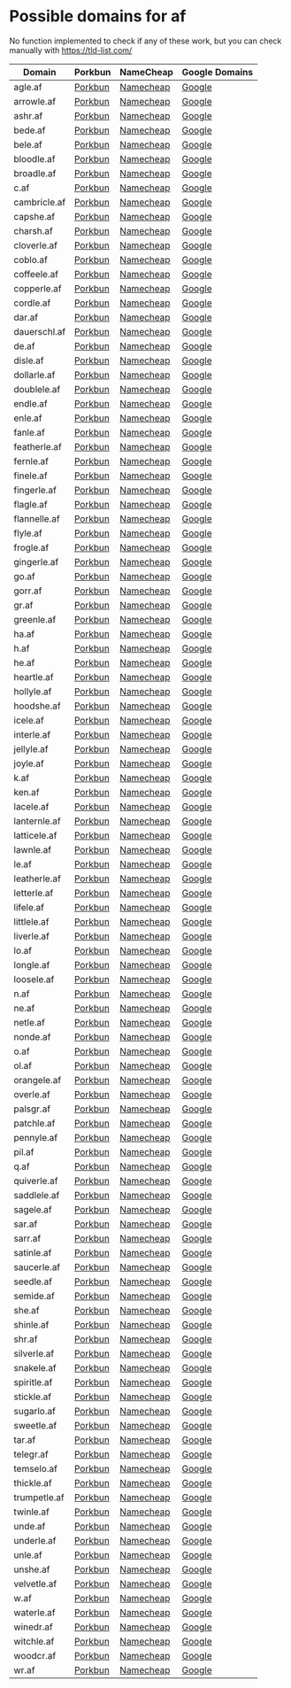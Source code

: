 # Possible domains for af

No function implemented to check if any of these work, but you can check manually with https://tld-list.com/

| Domain | Porkbun | NameCheap | Google Domains |
|---|---|---|---|
| agle.af | [Porkbun](https://porkbun.com/checkout/search?prb=e814663da1&tlds=&idnLanguage=&search=search&q=agle.af) | [Namecheap](https://www.namecheap.com/domains/registration/results/?domain=agle.af) | [Google](https://domains.google.com/registrar/search?searchTerm=agle.af) |
| arrowle.af | [Porkbun](https://porkbun.com/checkout/search?prb=e814663da1&tlds=&idnLanguage=&search=search&q=arrowle.af) | [Namecheap](https://www.namecheap.com/domains/registration/results/?domain=arrowle.af) | [Google](https://domains.google.com/registrar/search?searchTerm=arrowle.af) |
| ashr.af | [Porkbun](https://porkbun.com/checkout/search?prb=e814663da1&tlds=&idnLanguage=&search=search&q=ashr.af) | [Namecheap](https://www.namecheap.com/domains/registration/results/?domain=ashr.af) | [Google](https://domains.google.com/registrar/search?searchTerm=ashr.af) |
| bede.af | [Porkbun](https://porkbun.com/checkout/search?prb=e814663da1&tlds=&idnLanguage=&search=search&q=bede.af) | [Namecheap](https://www.namecheap.com/domains/registration/results/?domain=bede.af) | [Google](https://domains.google.com/registrar/search?searchTerm=bede.af) |
| bele.af | [Porkbun](https://porkbun.com/checkout/search?prb=e814663da1&tlds=&idnLanguage=&search=search&q=bele.af) | [Namecheap](https://www.namecheap.com/domains/registration/results/?domain=bele.af) | [Google](https://domains.google.com/registrar/search?searchTerm=bele.af) |
| bloodle.af | [Porkbun](https://porkbun.com/checkout/search?prb=e814663da1&tlds=&idnLanguage=&search=search&q=bloodle.af) | [Namecheap](https://www.namecheap.com/domains/registration/results/?domain=bloodle.af) | [Google](https://domains.google.com/registrar/search?searchTerm=bloodle.af) |
| broadle.af | [Porkbun](https://porkbun.com/checkout/search?prb=e814663da1&tlds=&idnLanguage=&search=search&q=broadle.af) | [Namecheap](https://www.namecheap.com/domains/registration/results/?domain=broadle.af) | [Google](https://domains.google.com/registrar/search?searchTerm=broadle.af) |
| c.af | [Porkbun](https://porkbun.com/checkout/search?prb=e814663da1&tlds=&idnLanguage=&search=search&q=c.af) | [Namecheap](https://www.namecheap.com/domains/registration/results/?domain=c.af) | [Google](https://domains.google.com/registrar/search?searchTerm=c.af) |
| cambricle.af | [Porkbun](https://porkbun.com/checkout/search?prb=e814663da1&tlds=&idnLanguage=&search=search&q=cambricle.af) | [Namecheap](https://www.namecheap.com/domains/registration/results/?domain=cambricle.af) | [Google](https://domains.google.com/registrar/search?searchTerm=cambricle.af) |
| capshe.af | [Porkbun](https://porkbun.com/checkout/search?prb=e814663da1&tlds=&idnLanguage=&search=search&q=capshe.af) | [Namecheap](https://www.namecheap.com/domains/registration/results/?domain=capshe.af) | [Google](https://domains.google.com/registrar/search?searchTerm=capshe.af) |
| charsh.af | [Porkbun](https://porkbun.com/checkout/search?prb=e814663da1&tlds=&idnLanguage=&search=search&q=charsh.af) | [Namecheap](https://www.namecheap.com/domains/registration/results/?domain=charsh.af) | [Google](https://domains.google.com/registrar/search?searchTerm=charsh.af) |
| cloverle.af | [Porkbun](https://porkbun.com/checkout/search?prb=e814663da1&tlds=&idnLanguage=&search=search&q=cloverle.af) | [Namecheap](https://www.namecheap.com/domains/registration/results/?domain=cloverle.af) | [Google](https://domains.google.com/registrar/search?searchTerm=cloverle.af) |
| coblo.af | [Porkbun](https://porkbun.com/checkout/search?prb=e814663da1&tlds=&idnLanguage=&search=search&q=coblo.af) | [Namecheap](https://www.namecheap.com/domains/registration/results/?domain=coblo.af) | [Google](https://domains.google.com/registrar/search?searchTerm=coblo.af) |
| coffeele.af | [Porkbun](https://porkbun.com/checkout/search?prb=e814663da1&tlds=&idnLanguage=&search=search&q=coffeele.af) | [Namecheap](https://www.namecheap.com/domains/registration/results/?domain=coffeele.af) | [Google](https://domains.google.com/registrar/search?searchTerm=coffeele.af) |
| copperle.af | [Porkbun](https://porkbun.com/checkout/search?prb=e814663da1&tlds=&idnLanguage=&search=search&q=copperle.af) | [Namecheap](https://www.namecheap.com/domains/registration/results/?domain=copperle.af) | [Google](https://domains.google.com/registrar/search?searchTerm=copperle.af) |
| cordle.af | [Porkbun](https://porkbun.com/checkout/search?prb=e814663da1&tlds=&idnLanguage=&search=search&q=cordle.af) | [Namecheap](https://www.namecheap.com/domains/registration/results/?domain=cordle.af) | [Google](https://domains.google.com/registrar/search?searchTerm=cordle.af) |
| dar.af | [Porkbun](https://porkbun.com/checkout/search?prb=e814663da1&tlds=&idnLanguage=&search=search&q=dar.af) | [Namecheap](https://www.namecheap.com/domains/registration/results/?domain=dar.af) | [Google](https://domains.google.com/registrar/search?searchTerm=dar.af) |
| dauerschl.af | [Porkbun](https://porkbun.com/checkout/search?prb=e814663da1&tlds=&idnLanguage=&search=search&q=dauerschl.af) | [Namecheap](https://www.namecheap.com/domains/registration/results/?domain=dauerschl.af) | [Google](https://domains.google.com/registrar/search?searchTerm=dauerschl.af) |
| de.af | [Porkbun](https://porkbun.com/checkout/search?prb=e814663da1&tlds=&idnLanguage=&search=search&q=de.af) | [Namecheap](https://www.namecheap.com/domains/registration/results/?domain=de.af) | [Google](https://domains.google.com/registrar/search?searchTerm=de.af) |
| disle.af | [Porkbun](https://porkbun.com/checkout/search?prb=e814663da1&tlds=&idnLanguage=&search=search&q=disle.af) | [Namecheap](https://www.namecheap.com/domains/registration/results/?domain=disle.af) | [Google](https://domains.google.com/registrar/search?searchTerm=disle.af) |
| dollarle.af | [Porkbun](https://porkbun.com/checkout/search?prb=e814663da1&tlds=&idnLanguage=&search=search&q=dollarle.af) | [Namecheap](https://www.namecheap.com/domains/registration/results/?domain=dollarle.af) | [Google](https://domains.google.com/registrar/search?searchTerm=dollarle.af) |
| doublele.af | [Porkbun](https://porkbun.com/checkout/search?prb=e814663da1&tlds=&idnLanguage=&search=search&q=doublele.af) | [Namecheap](https://www.namecheap.com/domains/registration/results/?domain=doublele.af) | [Google](https://domains.google.com/registrar/search?searchTerm=doublele.af) |
| endle.af | [Porkbun](https://porkbun.com/checkout/search?prb=e814663da1&tlds=&idnLanguage=&search=search&q=endle.af) | [Namecheap](https://www.namecheap.com/domains/registration/results/?domain=endle.af) | [Google](https://domains.google.com/registrar/search?searchTerm=endle.af) |
| enle.af | [Porkbun](https://porkbun.com/checkout/search?prb=e814663da1&tlds=&idnLanguage=&search=search&q=enle.af) | [Namecheap](https://www.namecheap.com/domains/registration/results/?domain=enle.af) | [Google](https://domains.google.com/registrar/search?searchTerm=enle.af) |
| fanle.af | [Porkbun](https://porkbun.com/checkout/search?prb=e814663da1&tlds=&idnLanguage=&search=search&q=fanle.af) | [Namecheap](https://www.namecheap.com/domains/registration/results/?domain=fanle.af) | [Google](https://domains.google.com/registrar/search?searchTerm=fanle.af) |
| featherle.af | [Porkbun](https://porkbun.com/checkout/search?prb=e814663da1&tlds=&idnLanguage=&search=search&q=featherle.af) | [Namecheap](https://www.namecheap.com/domains/registration/results/?domain=featherle.af) | [Google](https://domains.google.com/registrar/search?searchTerm=featherle.af) |
| fernle.af | [Porkbun](https://porkbun.com/checkout/search?prb=e814663da1&tlds=&idnLanguage=&search=search&q=fernle.af) | [Namecheap](https://www.namecheap.com/domains/registration/results/?domain=fernle.af) | [Google](https://domains.google.com/registrar/search?searchTerm=fernle.af) |
| finele.af | [Porkbun](https://porkbun.com/checkout/search?prb=e814663da1&tlds=&idnLanguage=&search=search&q=finele.af) | [Namecheap](https://www.namecheap.com/domains/registration/results/?domain=finele.af) | [Google](https://domains.google.com/registrar/search?searchTerm=finele.af) |
| fingerle.af | [Porkbun](https://porkbun.com/checkout/search?prb=e814663da1&tlds=&idnLanguage=&search=search&q=fingerle.af) | [Namecheap](https://www.namecheap.com/domains/registration/results/?domain=fingerle.af) | [Google](https://domains.google.com/registrar/search?searchTerm=fingerle.af) |
| flagle.af | [Porkbun](https://porkbun.com/checkout/search?prb=e814663da1&tlds=&idnLanguage=&search=search&q=flagle.af) | [Namecheap](https://www.namecheap.com/domains/registration/results/?domain=flagle.af) | [Google](https://domains.google.com/registrar/search?searchTerm=flagle.af) |
| flannelle.af | [Porkbun](https://porkbun.com/checkout/search?prb=e814663da1&tlds=&idnLanguage=&search=search&q=flannelle.af) | [Namecheap](https://www.namecheap.com/domains/registration/results/?domain=flannelle.af) | [Google](https://domains.google.com/registrar/search?searchTerm=flannelle.af) |
| flyle.af | [Porkbun](https://porkbun.com/checkout/search?prb=e814663da1&tlds=&idnLanguage=&search=search&q=flyle.af) | [Namecheap](https://www.namecheap.com/domains/registration/results/?domain=flyle.af) | [Google](https://domains.google.com/registrar/search?searchTerm=flyle.af) |
| frogle.af | [Porkbun](https://porkbun.com/checkout/search?prb=e814663da1&tlds=&idnLanguage=&search=search&q=frogle.af) | [Namecheap](https://www.namecheap.com/domains/registration/results/?domain=frogle.af) | [Google](https://domains.google.com/registrar/search?searchTerm=frogle.af) |
| gingerle.af | [Porkbun](https://porkbun.com/checkout/search?prb=e814663da1&tlds=&idnLanguage=&search=search&q=gingerle.af) | [Namecheap](https://www.namecheap.com/domains/registration/results/?domain=gingerle.af) | [Google](https://domains.google.com/registrar/search?searchTerm=gingerle.af) |
| go.af | [Porkbun](https://porkbun.com/checkout/search?prb=e814663da1&tlds=&idnLanguage=&search=search&q=go.af) | [Namecheap](https://www.namecheap.com/domains/registration/results/?domain=go.af) | [Google](https://domains.google.com/registrar/search?searchTerm=go.af) |
| gorr.af | [Porkbun](https://porkbun.com/checkout/search?prb=e814663da1&tlds=&idnLanguage=&search=search&q=gorr.af) | [Namecheap](https://www.namecheap.com/domains/registration/results/?domain=gorr.af) | [Google](https://domains.google.com/registrar/search?searchTerm=gorr.af) |
| gr.af | [Porkbun](https://porkbun.com/checkout/search?prb=e814663da1&tlds=&idnLanguage=&search=search&q=gr.af) | [Namecheap](https://www.namecheap.com/domains/registration/results/?domain=gr.af) | [Google](https://domains.google.com/registrar/search?searchTerm=gr.af) |
| greenle.af | [Porkbun](https://porkbun.com/checkout/search?prb=e814663da1&tlds=&idnLanguage=&search=search&q=greenle.af) | [Namecheap](https://www.namecheap.com/domains/registration/results/?domain=greenle.af) | [Google](https://domains.google.com/registrar/search?searchTerm=greenle.af) |
| ha.af | [Porkbun](https://porkbun.com/checkout/search?prb=e814663da1&tlds=&idnLanguage=&search=search&q=ha.af) | [Namecheap](https://www.namecheap.com/domains/registration/results/?domain=ha.af) | [Google](https://domains.google.com/registrar/search?searchTerm=ha.af) |
| h.af | [Porkbun](https://porkbun.com/checkout/search?prb=e814663da1&tlds=&idnLanguage=&search=search&q=h.af) | [Namecheap](https://www.namecheap.com/domains/registration/results/?domain=h.af) | [Google](https://domains.google.com/registrar/search?searchTerm=h.af) |
| he.af | [Porkbun](https://porkbun.com/checkout/search?prb=e814663da1&tlds=&idnLanguage=&search=search&q=he.af) | [Namecheap](https://www.namecheap.com/domains/registration/results/?domain=he.af) | [Google](https://domains.google.com/registrar/search?searchTerm=he.af) |
| heartle.af | [Porkbun](https://porkbun.com/checkout/search?prb=e814663da1&tlds=&idnLanguage=&search=search&q=heartle.af) | [Namecheap](https://www.namecheap.com/domains/registration/results/?domain=heartle.af) | [Google](https://domains.google.com/registrar/search?searchTerm=heartle.af) |
| hollyle.af | [Porkbun](https://porkbun.com/checkout/search?prb=e814663da1&tlds=&idnLanguage=&search=search&q=hollyle.af) | [Namecheap](https://www.namecheap.com/domains/registration/results/?domain=hollyle.af) | [Google](https://domains.google.com/registrar/search?searchTerm=hollyle.af) |
| hoodshe.af | [Porkbun](https://porkbun.com/checkout/search?prb=e814663da1&tlds=&idnLanguage=&search=search&q=hoodshe.af) | [Namecheap](https://www.namecheap.com/domains/registration/results/?domain=hoodshe.af) | [Google](https://domains.google.com/registrar/search?searchTerm=hoodshe.af) |
| icele.af | [Porkbun](https://porkbun.com/checkout/search?prb=e814663da1&tlds=&idnLanguage=&search=search&q=icele.af) | [Namecheap](https://www.namecheap.com/domains/registration/results/?domain=icele.af) | [Google](https://domains.google.com/registrar/search?searchTerm=icele.af) |
| interle.af | [Porkbun](https://porkbun.com/checkout/search?prb=e814663da1&tlds=&idnLanguage=&search=search&q=interle.af) | [Namecheap](https://www.namecheap.com/domains/registration/results/?domain=interle.af) | [Google](https://domains.google.com/registrar/search?searchTerm=interle.af) |
| jellyle.af | [Porkbun](https://porkbun.com/checkout/search?prb=e814663da1&tlds=&idnLanguage=&search=search&q=jellyle.af) | [Namecheap](https://www.namecheap.com/domains/registration/results/?domain=jellyle.af) | [Google](https://domains.google.com/registrar/search?searchTerm=jellyle.af) |
| joyle.af | [Porkbun](https://porkbun.com/checkout/search?prb=e814663da1&tlds=&idnLanguage=&search=search&q=joyle.af) | [Namecheap](https://www.namecheap.com/domains/registration/results/?domain=joyle.af) | [Google](https://domains.google.com/registrar/search?searchTerm=joyle.af) |
| k.af | [Porkbun](https://porkbun.com/checkout/search?prb=e814663da1&tlds=&idnLanguage=&search=search&q=k.af) | [Namecheap](https://www.namecheap.com/domains/registration/results/?domain=k.af) | [Google](https://domains.google.com/registrar/search?searchTerm=k.af) |
| ken.af | [Porkbun](https://porkbun.com/checkout/search?prb=e814663da1&tlds=&idnLanguage=&search=search&q=ken.af) | [Namecheap](https://www.namecheap.com/domains/registration/results/?domain=ken.af) | [Google](https://domains.google.com/registrar/search?searchTerm=ken.af) |
| lacele.af | [Porkbun](https://porkbun.com/checkout/search?prb=e814663da1&tlds=&idnLanguage=&search=search&q=lacele.af) | [Namecheap](https://www.namecheap.com/domains/registration/results/?domain=lacele.af) | [Google](https://domains.google.com/registrar/search?searchTerm=lacele.af) |
| lanternle.af | [Porkbun](https://porkbun.com/checkout/search?prb=e814663da1&tlds=&idnLanguage=&search=search&q=lanternle.af) | [Namecheap](https://www.namecheap.com/domains/registration/results/?domain=lanternle.af) | [Google](https://domains.google.com/registrar/search?searchTerm=lanternle.af) |
| latticele.af | [Porkbun](https://porkbun.com/checkout/search?prb=e814663da1&tlds=&idnLanguage=&search=search&q=latticele.af) | [Namecheap](https://www.namecheap.com/domains/registration/results/?domain=latticele.af) | [Google](https://domains.google.com/registrar/search?searchTerm=latticele.af) |
| lawnle.af | [Porkbun](https://porkbun.com/checkout/search?prb=e814663da1&tlds=&idnLanguage=&search=search&q=lawnle.af) | [Namecheap](https://www.namecheap.com/domains/registration/results/?domain=lawnle.af) | [Google](https://domains.google.com/registrar/search?searchTerm=lawnle.af) |
| le.af | [Porkbun](https://porkbun.com/checkout/search?prb=e814663da1&tlds=&idnLanguage=&search=search&q=le.af) | [Namecheap](https://www.namecheap.com/domains/registration/results/?domain=le.af) | [Google](https://domains.google.com/registrar/search?searchTerm=le.af) |
| leatherle.af | [Porkbun](https://porkbun.com/checkout/search?prb=e814663da1&tlds=&idnLanguage=&search=search&q=leatherle.af) | [Namecheap](https://www.namecheap.com/domains/registration/results/?domain=leatherle.af) | [Google](https://domains.google.com/registrar/search?searchTerm=leatherle.af) |
| letterle.af | [Porkbun](https://porkbun.com/checkout/search?prb=e814663da1&tlds=&idnLanguage=&search=search&q=letterle.af) | [Namecheap](https://www.namecheap.com/domains/registration/results/?domain=letterle.af) | [Google](https://domains.google.com/registrar/search?searchTerm=letterle.af) |
| lifele.af | [Porkbun](https://porkbun.com/checkout/search?prb=e814663da1&tlds=&idnLanguage=&search=search&q=lifele.af) | [Namecheap](https://www.namecheap.com/domains/registration/results/?domain=lifele.af) | [Google](https://domains.google.com/registrar/search?searchTerm=lifele.af) |
| littlele.af | [Porkbun](https://porkbun.com/checkout/search?prb=e814663da1&tlds=&idnLanguage=&search=search&q=littlele.af) | [Namecheap](https://www.namecheap.com/domains/registration/results/?domain=littlele.af) | [Google](https://domains.google.com/registrar/search?searchTerm=littlele.af) |
| liverle.af | [Porkbun](https://porkbun.com/checkout/search?prb=e814663da1&tlds=&idnLanguage=&search=search&q=liverle.af) | [Namecheap](https://www.namecheap.com/domains/registration/results/?domain=liverle.af) | [Google](https://domains.google.com/registrar/search?searchTerm=liverle.af) |
| lo.af | [Porkbun](https://porkbun.com/checkout/search?prb=e814663da1&tlds=&idnLanguage=&search=search&q=lo.af) | [Namecheap](https://www.namecheap.com/domains/registration/results/?domain=lo.af) | [Google](https://domains.google.com/registrar/search?searchTerm=lo.af) |
| longle.af | [Porkbun](https://porkbun.com/checkout/search?prb=e814663da1&tlds=&idnLanguage=&search=search&q=longle.af) | [Namecheap](https://www.namecheap.com/domains/registration/results/?domain=longle.af) | [Google](https://domains.google.com/registrar/search?searchTerm=longle.af) |
| loosele.af | [Porkbun](https://porkbun.com/checkout/search?prb=e814663da1&tlds=&idnLanguage=&search=search&q=loosele.af) | [Namecheap](https://www.namecheap.com/domains/registration/results/?domain=loosele.af) | [Google](https://domains.google.com/registrar/search?searchTerm=loosele.af) |
| n.af | [Porkbun](https://porkbun.com/checkout/search?prb=e814663da1&tlds=&idnLanguage=&search=search&q=n.af) | [Namecheap](https://www.namecheap.com/domains/registration/results/?domain=n.af) | [Google](https://domains.google.com/registrar/search?searchTerm=n.af) |
| ne.af | [Porkbun](https://porkbun.com/checkout/search?prb=e814663da1&tlds=&idnLanguage=&search=search&q=ne.af) | [Namecheap](https://www.namecheap.com/domains/registration/results/?domain=ne.af) | [Google](https://domains.google.com/registrar/search?searchTerm=ne.af) |
| netle.af | [Porkbun](https://porkbun.com/checkout/search?prb=e814663da1&tlds=&idnLanguage=&search=search&q=netle.af) | [Namecheap](https://www.namecheap.com/domains/registration/results/?domain=netle.af) | [Google](https://domains.google.com/registrar/search?searchTerm=netle.af) |
| nonde.af | [Porkbun](https://porkbun.com/checkout/search?prb=e814663da1&tlds=&idnLanguage=&search=search&q=nonde.af) | [Namecheap](https://www.namecheap.com/domains/registration/results/?domain=nonde.af) | [Google](https://domains.google.com/registrar/search?searchTerm=nonde.af) |
| o.af | [Porkbun](https://porkbun.com/checkout/search?prb=e814663da1&tlds=&idnLanguage=&search=search&q=o.af) | [Namecheap](https://www.namecheap.com/domains/registration/results/?domain=o.af) | [Google](https://domains.google.com/registrar/search?searchTerm=o.af) |
| ol.af | [Porkbun](https://porkbun.com/checkout/search?prb=e814663da1&tlds=&idnLanguage=&search=search&q=ol.af) | [Namecheap](https://www.namecheap.com/domains/registration/results/?domain=ol.af) | [Google](https://domains.google.com/registrar/search?searchTerm=ol.af) |
| orangele.af | [Porkbun](https://porkbun.com/checkout/search?prb=e814663da1&tlds=&idnLanguage=&search=search&q=orangele.af) | [Namecheap](https://www.namecheap.com/domains/registration/results/?domain=orangele.af) | [Google](https://domains.google.com/registrar/search?searchTerm=orangele.af) |
| overle.af | [Porkbun](https://porkbun.com/checkout/search?prb=e814663da1&tlds=&idnLanguage=&search=search&q=overle.af) | [Namecheap](https://www.namecheap.com/domains/registration/results/?domain=overle.af) | [Google](https://domains.google.com/registrar/search?searchTerm=overle.af) |
| palsgr.af | [Porkbun](https://porkbun.com/checkout/search?prb=e814663da1&tlds=&idnLanguage=&search=search&q=palsgr.af) | [Namecheap](https://www.namecheap.com/domains/registration/results/?domain=palsgr.af) | [Google](https://domains.google.com/registrar/search?searchTerm=palsgr.af) |
| patchle.af | [Porkbun](https://porkbun.com/checkout/search?prb=e814663da1&tlds=&idnLanguage=&search=search&q=patchle.af) | [Namecheap](https://www.namecheap.com/domains/registration/results/?domain=patchle.af) | [Google](https://domains.google.com/registrar/search?searchTerm=patchle.af) |
| pennyle.af | [Porkbun](https://porkbun.com/checkout/search?prb=e814663da1&tlds=&idnLanguage=&search=search&q=pennyle.af) | [Namecheap](https://www.namecheap.com/domains/registration/results/?domain=pennyle.af) | [Google](https://domains.google.com/registrar/search?searchTerm=pennyle.af) |
| pil.af | [Porkbun](https://porkbun.com/checkout/search?prb=e814663da1&tlds=&idnLanguage=&search=search&q=pil.af) | [Namecheap](https://www.namecheap.com/domains/registration/results/?domain=pil.af) | [Google](https://domains.google.com/registrar/search?searchTerm=pil.af) |
| q.af | [Porkbun](https://porkbun.com/checkout/search?prb=e814663da1&tlds=&idnLanguage=&search=search&q=q.af) | [Namecheap](https://www.namecheap.com/domains/registration/results/?domain=q.af) | [Google](https://domains.google.com/registrar/search?searchTerm=q.af) |
| quiverle.af | [Porkbun](https://porkbun.com/checkout/search?prb=e814663da1&tlds=&idnLanguage=&search=search&q=quiverle.af) | [Namecheap](https://www.namecheap.com/domains/registration/results/?domain=quiverle.af) | [Google](https://domains.google.com/registrar/search?searchTerm=quiverle.af) |
| saddlele.af | [Porkbun](https://porkbun.com/checkout/search?prb=e814663da1&tlds=&idnLanguage=&search=search&q=saddlele.af) | [Namecheap](https://www.namecheap.com/domains/registration/results/?domain=saddlele.af) | [Google](https://domains.google.com/registrar/search?searchTerm=saddlele.af) |
| sagele.af | [Porkbun](https://porkbun.com/checkout/search?prb=e814663da1&tlds=&idnLanguage=&search=search&q=sagele.af) | [Namecheap](https://www.namecheap.com/domains/registration/results/?domain=sagele.af) | [Google](https://domains.google.com/registrar/search?searchTerm=sagele.af) |
| sar.af | [Porkbun](https://porkbun.com/checkout/search?prb=e814663da1&tlds=&idnLanguage=&search=search&q=sar.af) | [Namecheap](https://www.namecheap.com/domains/registration/results/?domain=sar.af) | [Google](https://domains.google.com/registrar/search?searchTerm=sar.af) |
| sarr.af | [Porkbun](https://porkbun.com/checkout/search?prb=e814663da1&tlds=&idnLanguage=&search=search&q=sarr.af) | [Namecheap](https://www.namecheap.com/domains/registration/results/?domain=sarr.af) | [Google](https://domains.google.com/registrar/search?searchTerm=sarr.af) |
| satinle.af | [Porkbun](https://porkbun.com/checkout/search?prb=e814663da1&tlds=&idnLanguage=&search=search&q=satinle.af) | [Namecheap](https://www.namecheap.com/domains/registration/results/?domain=satinle.af) | [Google](https://domains.google.com/registrar/search?searchTerm=satinle.af) |
| saucerle.af | [Porkbun](https://porkbun.com/checkout/search?prb=e814663da1&tlds=&idnLanguage=&search=search&q=saucerle.af) | [Namecheap](https://www.namecheap.com/domains/registration/results/?domain=saucerle.af) | [Google](https://domains.google.com/registrar/search?searchTerm=saucerle.af) |
| seedle.af | [Porkbun](https://porkbun.com/checkout/search?prb=e814663da1&tlds=&idnLanguage=&search=search&q=seedle.af) | [Namecheap](https://www.namecheap.com/domains/registration/results/?domain=seedle.af) | [Google](https://domains.google.com/registrar/search?searchTerm=seedle.af) |
| semide.af | [Porkbun](https://porkbun.com/checkout/search?prb=e814663da1&tlds=&idnLanguage=&search=search&q=semide.af) | [Namecheap](https://www.namecheap.com/domains/registration/results/?domain=semide.af) | [Google](https://domains.google.com/registrar/search?searchTerm=semide.af) |
| she.af | [Porkbun](https://porkbun.com/checkout/search?prb=e814663da1&tlds=&idnLanguage=&search=search&q=she.af) | [Namecheap](https://www.namecheap.com/domains/registration/results/?domain=she.af) | [Google](https://domains.google.com/registrar/search?searchTerm=she.af) |
| shinle.af | [Porkbun](https://porkbun.com/checkout/search?prb=e814663da1&tlds=&idnLanguage=&search=search&q=shinle.af) | [Namecheap](https://www.namecheap.com/domains/registration/results/?domain=shinle.af) | [Google](https://domains.google.com/registrar/search?searchTerm=shinle.af) |
| shr.af | [Porkbun](https://porkbun.com/checkout/search?prb=e814663da1&tlds=&idnLanguage=&search=search&q=shr.af) | [Namecheap](https://www.namecheap.com/domains/registration/results/?domain=shr.af) | [Google](https://domains.google.com/registrar/search?searchTerm=shr.af) |
| silverle.af | [Porkbun](https://porkbun.com/checkout/search?prb=e814663da1&tlds=&idnLanguage=&search=search&q=silverle.af) | [Namecheap](https://www.namecheap.com/domains/registration/results/?domain=silverle.af) | [Google](https://domains.google.com/registrar/search?searchTerm=silverle.af) |
| snakele.af | [Porkbun](https://porkbun.com/checkout/search?prb=e814663da1&tlds=&idnLanguage=&search=search&q=snakele.af) | [Namecheap](https://www.namecheap.com/domains/registration/results/?domain=snakele.af) | [Google](https://domains.google.com/registrar/search?searchTerm=snakele.af) |
| spiritle.af | [Porkbun](https://porkbun.com/checkout/search?prb=e814663da1&tlds=&idnLanguage=&search=search&q=spiritle.af) | [Namecheap](https://www.namecheap.com/domains/registration/results/?domain=spiritle.af) | [Google](https://domains.google.com/registrar/search?searchTerm=spiritle.af) |
| stickle.af | [Porkbun](https://porkbun.com/checkout/search?prb=e814663da1&tlds=&idnLanguage=&search=search&q=stickle.af) | [Namecheap](https://www.namecheap.com/domains/registration/results/?domain=stickle.af) | [Google](https://domains.google.com/registrar/search?searchTerm=stickle.af) |
| sugarlo.af | [Porkbun](https://porkbun.com/checkout/search?prb=e814663da1&tlds=&idnLanguage=&search=search&q=sugarlo.af) | [Namecheap](https://www.namecheap.com/domains/registration/results/?domain=sugarlo.af) | [Google](https://domains.google.com/registrar/search?searchTerm=sugarlo.af) |
| sweetle.af | [Porkbun](https://porkbun.com/checkout/search?prb=e814663da1&tlds=&idnLanguage=&search=search&q=sweetle.af) | [Namecheap](https://www.namecheap.com/domains/registration/results/?domain=sweetle.af) | [Google](https://domains.google.com/registrar/search?searchTerm=sweetle.af) |
| tar.af | [Porkbun](https://porkbun.com/checkout/search?prb=e814663da1&tlds=&idnLanguage=&search=search&q=tar.af) | [Namecheap](https://www.namecheap.com/domains/registration/results/?domain=tar.af) | [Google](https://domains.google.com/registrar/search?searchTerm=tar.af) |
| telegr.af | [Porkbun](https://porkbun.com/checkout/search?prb=e814663da1&tlds=&idnLanguage=&search=search&q=telegr.af) | [Namecheap](https://www.namecheap.com/domains/registration/results/?domain=telegr.af) | [Google](https://domains.google.com/registrar/search?searchTerm=telegr.af) |
| temselo.af | [Porkbun](https://porkbun.com/checkout/search?prb=e814663da1&tlds=&idnLanguage=&search=search&q=temselo.af) | [Namecheap](https://www.namecheap.com/domains/registration/results/?domain=temselo.af) | [Google](https://domains.google.com/registrar/search?searchTerm=temselo.af) |
| thickle.af | [Porkbun](https://porkbun.com/checkout/search?prb=e814663da1&tlds=&idnLanguage=&search=search&q=thickle.af) | [Namecheap](https://www.namecheap.com/domains/registration/results/?domain=thickle.af) | [Google](https://domains.google.com/registrar/search?searchTerm=thickle.af) |
| trumpetle.af | [Porkbun](https://porkbun.com/checkout/search?prb=e814663da1&tlds=&idnLanguage=&search=search&q=trumpetle.af) | [Namecheap](https://www.namecheap.com/domains/registration/results/?domain=trumpetle.af) | [Google](https://domains.google.com/registrar/search?searchTerm=trumpetle.af) |
| twinle.af | [Porkbun](https://porkbun.com/checkout/search?prb=e814663da1&tlds=&idnLanguage=&search=search&q=twinle.af) | [Namecheap](https://www.namecheap.com/domains/registration/results/?domain=twinle.af) | [Google](https://domains.google.com/registrar/search?searchTerm=twinle.af) |
| unde.af | [Porkbun](https://porkbun.com/checkout/search?prb=e814663da1&tlds=&idnLanguage=&search=search&q=unde.af) | [Namecheap](https://www.namecheap.com/domains/registration/results/?domain=unde.af) | [Google](https://domains.google.com/registrar/search?searchTerm=unde.af) |
| underle.af | [Porkbun](https://porkbun.com/checkout/search?prb=e814663da1&tlds=&idnLanguage=&search=search&q=underle.af) | [Namecheap](https://www.namecheap.com/domains/registration/results/?domain=underle.af) | [Google](https://domains.google.com/registrar/search?searchTerm=underle.af) |
| unle.af | [Porkbun](https://porkbun.com/checkout/search?prb=e814663da1&tlds=&idnLanguage=&search=search&q=unle.af) | [Namecheap](https://www.namecheap.com/domains/registration/results/?domain=unle.af) | [Google](https://domains.google.com/registrar/search?searchTerm=unle.af) |
| unshe.af | [Porkbun](https://porkbun.com/checkout/search?prb=e814663da1&tlds=&idnLanguage=&search=search&q=unshe.af) | [Namecheap](https://www.namecheap.com/domains/registration/results/?domain=unshe.af) | [Google](https://domains.google.com/registrar/search?searchTerm=unshe.af) |
| velvetle.af | [Porkbun](https://porkbun.com/checkout/search?prb=e814663da1&tlds=&idnLanguage=&search=search&q=velvetle.af) | [Namecheap](https://www.namecheap.com/domains/registration/results/?domain=velvetle.af) | [Google](https://domains.google.com/registrar/search?searchTerm=velvetle.af) |
| w.af | [Porkbun](https://porkbun.com/checkout/search?prb=e814663da1&tlds=&idnLanguage=&search=search&q=w.af) | [Namecheap](https://www.namecheap.com/domains/registration/results/?domain=w.af) | [Google](https://domains.google.com/registrar/search?searchTerm=w.af) |
| waterle.af | [Porkbun](https://porkbun.com/checkout/search?prb=e814663da1&tlds=&idnLanguage=&search=search&q=waterle.af) | [Namecheap](https://www.namecheap.com/domains/registration/results/?domain=waterle.af) | [Google](https://domains.google.com/registrar/search?searchTerm=waterle.af) |
| winedr.af | [Porkbun](https://porkbun.com/checkout/search?prb=e814663da1&tlds=&idnLanguage=&search=search&q=winedr.af) | [Namecheap](https://www.namecheap.com/domains/registration/results/?domain=winedr.af) | [Google](https://domains.google.com/registrar/search?searchTerm=winedr.af) |
| witchle.af | [Porkbun](https://porkbun.com/checkout/search?prb=e814663da1&tlds=&idnLanguage=&search=search&q=witchle.af) | [Namecheap](https://www.namecheap.com/domains/registration/results/?domain=witchle.af) | [Google](https://domains.google.com/registrar/search?searchTerm=witchle.af) |
| woodcr.af | [Porkbun](https://porkbun.com/checkout/search?prb=e814663da1&tlds=&idnLanguage=&search=search&q=woodcr.af) | [Namecheap](https://www.namecheap.com/domains/registration/results/?domain=woodcr.af) | [Google](https://domains.google.com/registrar/search?searchTerm=woodcr.af) |
| wr.af | [Porkbun](https://porkbun.com/checkout/search?prb=e814663da1&tlds=&idnLanguage=&search=search&q=wr.af) | [Namecheap](https://www.namecheap.com/domains/registration/results/?domain=wr.af) | [Google](https://domains.google.com/registrar/search?searchTerm=wr.af) |
